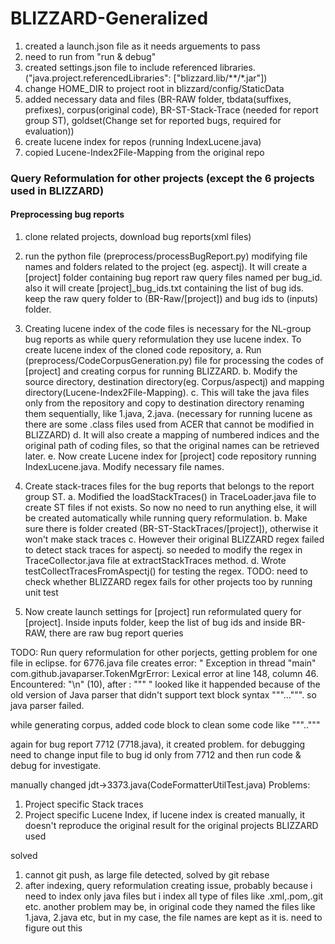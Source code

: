 # BLIZZARD-Generalized

1. created a launch.json file as it needs arguements to pass
2. need to run from "run & debug"
3. created settings.json file to include referenced libraries. ("java.project.referencedLibraries": ["blizzard.lib/**/*.jar"])
4. change HOME_DIR to project root in blizzard/config/StaticData
5. added necessary data and files (BR-RAW folder, tbdata(suffixes, prefixes), corpus(original code), BR-ST-Stack-Trace (needed for report group ST), goldset(Change set for reported bugs, required for evaluation))
6. create lucene index for repos (running IndexLucene.java)
7. copied Lucene-Index2File-Mapping from the original repo



### Query Reformulation for other projects (except the 6 projects used in BLIZZARD)
#### Preprocessing bug reports
1. clone related projects, download bug reports(xml files)
2. run the python file (preprocess/processBugReport.py) modifying file names and folders related to the project (eg. aspectj). It will create a [project] folder containing bug report raw query files named per bug_id. also it will create [project]_bug_ids.txt containing the list of bug ids. keep the raw query folder to (BR-Raw/[project]) and bug ids to (inputs) folder.

3. Creating lucene index of the code files is necessary for the NL-group bug reports as while query reformulation they use lucene index. To create lucene index of the cloned code repository,
    a. Run (preprocess/CodeCorpusGeneration.py) file for processing the codes of [project] and creating corpus for running BLIZZARD.
    b. Modify the source directory, destination directory(eg. Corpus/aspectj) and mapping directory(Lucene-Index2File-Mapping).
    c. This will take the java files only from the repository and copy to destination directory renaming them sequentially, like 1.java, 2.java. (necessary for running lucene as there are some .class files used from ACER that cannot be modified in BLIZZARD)
    d. It will also create a mapping of numbered indices and the original path of coding files, so that the original names can be retrieved later.
    e. Now create Lucene index for [project] code repository running IndexLucene.java. Modify necessary file names. 
4. Create stack-traces files for the bug reports that belongs to the report group ST. 
    a. Modified the loadStackTraces() in TraceLoader.java file to create ST files if not exists. So now no need to run anything else, it will be created automatically while running query reformulation.
    b. Make sure there is folder created (BR-ST-StackTraces/[project]), otherwise it won't make stack traces
    c. However their original BLIZZARD regex failed to detect stack traces for aspectj. so needed to modify the regex in TraceCollector.java file at extractStackTraces method. 
    d. Wrote testCollectTracesFromAspectj() for testing the regex.
    TODO: need to check whether BLIZZARD regex fails for other projects too by running unit test

7. Now create launch settings for [project] run reformulated query for [project]. Inside inputs folder, keep the list of bug ids and inside BR-RAW, there are raw bug report queries


TODO: Run query reformulation for other porjects, getting problem for one file in eclipse. for 6776.java file creates error: 
"
Exception in thread "main" com.github.javaparser.TokenMgrError: Lexical error at line 148, column 46.  Encountered: "\n" (10), after : "\""
"
looked like it happended because of the old version of Java parser that didn't support text block syntax """...""". so java parser failed.

while generating corpus, added code block to clean some code like """.."""


again for bug report 7712 (7718.java), it created problem. for debugging need to change input file to bug id only from 7712 and then run code & debug for investigate.


manually changed jdt->3373.java(CodeFormatterUtilTest.java)
Problems:

1. Project specific Stack traces
2. Project specific Lucene Index, if lucene index is created manually, it doesn't reproduce the original result for the original projects BLIZZARD used

solved
1. cannot git push, as large file detected, solved by git rebase
2. after indexing, query reformulation creating issue, probably because i need to index only java files but i index all type of files like .xml,.pom,.git etc. another problem may be, in original code they named the files like 1.java, 2.java etc, but in my case, the file names are kept as it is. need to figure out this

